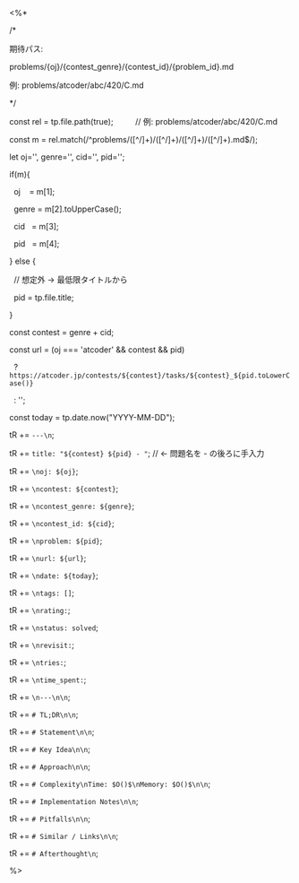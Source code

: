 <%*

/*

期待パス:

problems/{oj}/{contest_genre}/{contest_id}/{problem_id}.md

例: problems/atcoder/abc/420/C.md

*/

const rel = tp.file.path(true);          // 例: problems/atcoder/abc/420/C.md

const m = rel.match(/^problems\/([^\/]+)\/([^\/]+)\/([^\/]+)\/([^\/]+)\.md$/);

let oj='', genre='', cid='', pid='';

if(m){

  oj    = m[1];

  genre = m[2].toUpperCase();

  cid   = m[3];

  pid   = m[4];

} else {

  // 想定外 → 最低限タイトルから

  pid = tp.file.title;

}

const contest = genre + cid;

const url = (oj === 'atcoder' && contest && pid)

  ? `https://atcoder.jp/contests/${contest}/tasks/${contest}_${pid.toLowerCase()}`

  : '';

  

const today = tp.date.now("YYYY-MM-DD");

  

tR += `---\n`;

tR += `title: "${contest} ${pid} - "`; // ← 問題名を - の後ろに手入力

tR += `\noj: ${oj}`;

tR += `\ncontest: ${contest}`;

tR += `\ncontest_genre: ${genre}`;

tR += `\ncontest_id: ${cid}`;

tR += `\nproblem: ${pid}`;

tR += `\nurl: ${url}`;

tR += `\ndate: ${today}`;

tR += `\ntags: []`;

tR += `\nrating:`;

tR += `\nstatus: solved`;

tR += `\nrevisit:`;

tR += `\ntries:`;

tR += `\ntime_spent:`;

tR += `\n---\n\n`;

  

tR += `# TL;DR\n\n`;

tR += `# Statement\n\n`;

tR += `# Key Idea\n\n`;

tR += `# Approach\n\n`;

tR += `# Complexity\nTime: $O()$\nMemory: $O()$\n\n`;

tR += `# Implementation Notes\n\n`;

tR += `# Pitfalls\n\n`;

tR += `# Similar / Links\n\n`;

tR += `# Afterthought\n`;

%>